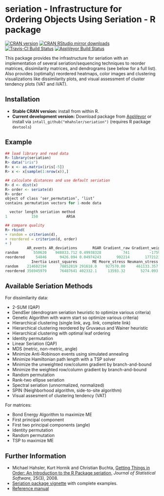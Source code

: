# seriation - Infrastructure for Ordering Objects Using Seriation - R package

[![CRAN version](http://www.r-pkg.org/badges/version/seriation)](http://cran.r-project.org/web/packages/seriation/index.html)
[![CRAN RStudio mirror downloads](http://cranlogs.r-pkg.org/badges/seriation)](http://cran.r-project.org/web/packages/seriation/index.html)
[![Travis-CI Build Status](https://travis-ci.org/mhahsler/seriation.svg?branch=master)](https://travis-ci.org/mhahsler/seriation)
[![AppVeyor Build Status](https://ci.appveyor.com/api/projects/status/github/mhahsler/seriation?branch=master&svg=true)](https://ci.appveyor.com/project/mhahsler/seriation)

This package provides the infrastructure for seriation 
with an implementation of several
seriation/sequencing techniques to reorder matrices, dissimilarity
matrices, and dendrograms (see below for a full list). Also provides (optimally) reordered heatmaps, 
color images and clustering visualizations like dissimilarity plots, and
visual assessment of cluster tendency plots (VAT and iVAT).

## Installation

* __Stable CRAN version:__ install from within R.
* __Current development version:__ Download package from [AppVeyor](https://ci.appveyor.com/project/mhahsler/seriation/build/artifacts) or install via `intall_github("mhahsler/seriation")` (requires R package `devtools`) 

## Example

```R
## load library and read data
R> library(seriation)
R> data("iris")
R> x <- as.matrix(iris[-5])
R> x <- x[sample(1:nrow(x)),]

## calculate distances and use default seriation
R> d <- dist(x)
R> order <- seriate(d)
R> order
object of class ‘ser_permutation’, ‘list’
contains permutation vectors for 1-mode data

  vector length seriation method
1           150             ARSA

## compare quality
R> rbind(
+ random = criterion(d),
+ reordered = criterion(d, order)
+ )
          AR_events AR_deviations       RGAR Gradient_raw Gradient_weighted Path_length
random       550620    948833.712 0.49938328          741         -1759.954   392.77766
reordered     54846      9426.094 0.04974243       992214       1772123.418    83.95758
            Inertia Least_squares       ME Moore_stress Neumann_stress     2SUM      LS
random    214602194      78852819 291618.0    927570.00     461133.357 29954845 5669489
reordered 356945979      76487641 402332.1     13593.32       5274.093 17810802 4486900
```

## Available Seriation Methods
For dissimilarity data:

 *  2-SUM (QAP)
 *  DendSer (dendrogram seriation heuristic to optimize various criteria)
 *  Genetic Algorithm with warm start so optimize various criteria)
 *  Hierarchical clustering (single link, avg. link, complete link) 
 *  Hierarchical clustering reordered by Gruvaeus and Wainer heuristic 
 *  Hierarchical clustering with optimal leaf ordering 
 *  Identity permutation 
 *  Linear Seriation (QAP) 
 *  MDS (metric, non-metric, angle) 
 *  Minimize Anti-Robinson events using simulated annealing 
 *  Minimize Hamiltonian path length with a TSP solver 
 *  Minimize the unweighted row/column gradient by branch-and-bound 
 *  Minimize the weighted row/column gradient by branch-and-bound 
 *  Random permutation 
 *  Rank-two ellipse seriation 
 *  Spectral seriation (unnormalized, normalized) 
 *  SPIN (Neighborhood algorithm, side-to-site algorithm) 
 *  Visual assesment of clustering tendency (VAT) 

For matrices:

 *  Bond Energy Algorithm to maximize ME 
 *  First principal component 
 *  First two principal components (angle) 
 *  Identity permutation 
 *  Random permutation 
 *  TSP to maximize ME 

## Further Information

* Michael Hahsler, Kurt Hornik and Christian Buchta, [Getting Things in Order: An Introduction to the R Package seriation,](http://dx.doi.org/10.18637/jss.v025.i03) _Journal of Statistical Software,_ 25(3), 2008.
* [Seriation package vignette](http://cran.r-project.org/web/packages/seriation/vignettes/seriation.pdf) with complete examples.
* [Reference manual](http://cran.r-project.org/web/packages/seriation/seriation.pdf)


